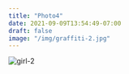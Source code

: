 ```yaml
---
title: "Photo4"
date: 2021-09-09T13:54:49-07:00
draft: false
image: "/img/graffiti-2.jpg"
---
```


![girl-2](/img/graffiti-2.jpg)